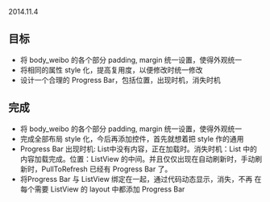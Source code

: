 2014.11.4

## 目标

* 将 body_weibo 的各个部分 padding, margin 统一设置，使得外观统一
* 将相同的属性 style 化，提高复用度，以便修改时统一修改
* 设计一个合理的 Progress Bar，包括位置，出现时机，消失时机


## 完成

* 将 body_weibo 的各个部分 padding, margin 统一设置，使得外观统一
* 完成全部布局 style 化，今后再添加控件，首先就想着把 style 作的通用
* Progress Bar 出现时机: List中没有内容，正在加载时。消失时机：List 中的内容加载完成。位置：ListView
的中间。并且仅仅出现在自动刷新时，手动刷新时，PullToRefresh 已经有 Progress Bar 了。
* 将Progress Bar 与 ListView 绑定在一起，通过代码动态显示，消失，不再
在每个需要 ListView 的 layout 中都添加 Progress Bar

